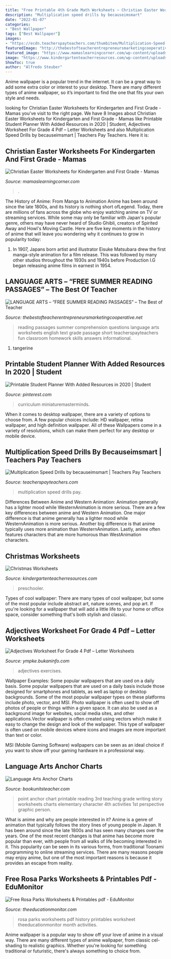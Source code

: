 ```yaml
---
title: "Free Printable 4th Grade Math Worksheets ~ Christian Easter Worksheets For Kindergarten And First Grade"
description: "Multiplication speed drills by becauseimsmart"
date: "2022-01-07"
categories:
- "Best Wallpaper"
tags: ["Best Wallpaper"]
images:
- "https://ecdn.teacherspayteachers.com/thumbitem/Multiplication-Speed-Drills-2153088-1532950664/original-2153088-1.jpg"
featuredImage: "http://thebestofteacherentrepreneursmarketingcooperative.net/wp-content/uploads/2015/05/Slide4.jpg"
featured_image: "https://www.mamaslearningcorner.com/wp-content/uploads/2017/03/Christian-Easter-Worksheets-for-K-and-1st.jpg"
image: "https://www.kindergartenteacherresources.com/wp-content/uploads/2012/11/christmas-worksheets-8.jpg?x44455"
ShowToc: true
author: "Alfredo Steuber"
---
```



Anime wallpaper is a popular trend in the internet. It can be a great way to add some extra color or interest to your desktop. There are many different types of anime wallpaper, so it’s important to find the one that fits your own style and needs.

	

		
looking for Christian Easter Worksheets for Kindergarten and First Grade - Mamas you've visit to the right page. We have 8 Images about Christian Easter Worksheets for Kindergarten and First Grade - Mamas like Printable Student Planner With Added Resources in 2020 | Student, Adjectives Worksheet For Grade 4 Pdf – Letter Worksheets and also Multiplication Speed Drills by becauseimsmart | Teachers Pay Teachers. Here it is:
		
    
## Christian Easter Worksheets For Kindergarten And First Grade - Mamas

<img loading=lazy src="https://www.mamaslearningcorner.com/wp-content/uploads/2017/03/Christian-Easter-Worksheets-for-K-and-1st.jpg" onerror="this.onerror=null;this.src='https://tse1.mm.bing.net/th?id=OIP.o5NLH6bsCXF1Gqq92MhBOgHaLH&amp;pid=15.1';" alt="Christian Easter Worksheets for Kindergarten and First Grade - Mamas">

_Source: mamaslearningcorner.com_

>. 

	

The History of Anime: From Manga to Animation
Anime has been around since the late 1800s, and its history is nothing short ofLegend. Today, there are millions of fans across the globe who enjoy watching anime on TV or streaming services. While some may only be familiar with Japan's popular genre, others may have never heard of Studio Ghibli, creators of Spirited Away and Howl's Moving Castle. Here are five key moments in the history of anime that will leave you wondering why it continues to grow in popularity today:
1) In 1907, Japans born artist and illustrator Eisuke Matsubara drew the first manga-style animation for a film release. This was followed by many other studios throughout the 1930s and 1940s before Production I.G began releasing anime films in earnest in 1954.

    
## LANGUAGE ARTS – “FREE SUMMER READING PASSAGES” – The Best Of Teacher

<img loading=lazy src="http://thebestofteacherentrepreneursmarketingcooperative.net/wp-content/uploads/2015/05/Slide4.jpg" onerror="this.onerror=null;this.src='https://tse2.mm.bing.net/th?id=OIP.cyC57wfwIKYq1tpvx6y9lwHaJ4&amp;pid=15.1';" alt="LANGUAGE ARTS – “FREE SUMMER READING PASSAGES” – The Best of Teacher">

_Source: thebestofteacherentrepreneursmarketingcooperative.net_

>reading passages summer comprehension questions language arts worksheets english text grade passage short teacherspayteachers fun classroom homework skills answers informational. 

	

1. tangerine 

    
## Printable Student Planner With Added Resources In 2020 | Student

<img loading=lazy src="https://i.pinimg.com/736x/4f/fc/36/4ffc36667cd5aefe19d04f63c25b34d5.jpg" onerror="this.onerror=null;this.src='https://tse1.mm.bing.net/th?id=OIP.0FUyrPOzLpsRUy8qTl1wBwHaMV&amp;pid=15.1';" alt="Printable Student Planner With Added Resources in 2020 | Student">

_Source: pinterest.com_

>curriculum miniaturemasterminds. 

	

When it comes to desktop wallpaper, there are a variety of options to choose from. A few popular choices include: HD wallpaper, retina wallpaper, and high definition wallpaper. All of these Wallpapers come in a variety of resolutions, which can make them perfect for any desktop or mobile device. 

    
## Multiplication Speed Drills By Becauseimsmart | Teachers Pay Teachers

<img loading=lazy src="https://ecdn.teacherspayteachers.com/thumbitem/Multiplication-Speed-Drills-2153088-1532950664/original-2153088-1.jpg" onerror="this.onerror=null;this.src='https://tse2.mm.bing.net/th?id=OIP.62Y-icPlO8m9WcnOeGWrAAAAAA&amp;pid=15.1';" alt="Multiplication Speed Drills by becauseimsmart | Teachers Pay Teachers">

_Source: teacherspayteachers.com_

>multiplication speed drills pay. 

	

Differences Between Anime and Western Animation: Animation generally has a lighter mood while WesternAnimation is more serious.
There are a few key differences between anime and Western Animation. One major difference is that anime generally has a lighter mood while WesternAnimation is more serious. Another big difference is that anime typically uses more animation than WesternAnimation. Lastly, anime often features characters that are more humorous than WestAnimation characters.

    
## Christmas Worksheets

<img loading=lazy src="https://www.kindergartenteacherresources.com/wp-content/uploads/2012/11/christmas-worksheets-8.jpg?x44455" onerror="this.onerror=null;this.src='https://tse4.mm.bing.net/th?id=OIP.QDr_Wx-xP30BF8J0uh3XhwHaJ4&amp;pid=15.1';" alt="Christmas Worksheets">

_Source: kindergartenteacherresources.com_

>preschooler. 

	

Types of cool wallpaper:
There are many types of cool wallpaper, but some of the most popular include abstract art, nature scenes, and pop art. If you're looking for a wallpaper that will add a little life to your home or office space, consider something that's both stylish and classic.

    
## Adjectives Worksheet For Grade 4 Pdf – Letter Worksheets

<img loading=lazy src="http://ympke.bukaninfo.com/wp-content/uploads/2020/03/adjectives-exercises-for-class-4-pdf.jpg?is-pending-load=1" onerror="this.onerror=null;this.src='https://tse3.mm.bing.net/th?id=OIP.679TUVDYdmqaUVBpxziJsAHaJ2&amp;pid=15.1';" alt="Adjectives Worksheet For Grade 4 Pdf – Letter Worksheets">

_Source: ympke.bukaninfo.com_

>adjectives exercises. 

	

Wallpaper Examples: Some popular wallpapers that are used on a daily basis.
Some popular wallpapers that are used on a daily basis include those designed for smartphones and tablets, as well as laptop or desktop backgrounds. Some of the most popular wallpaper types on these platforms include photo, vector, and MSI. 
Photo wallpaper is often used to show off photos of people or things within a given space. It can also be used as a background image for websites, social media sites, and other applications.Vector wallpaper is often created using vectors which make it easy to change the design and look of the wallpaper. This type of wallpaper is often used on mobile devices where icons and images are more important than text or color. 

MSI (Mobile Gaming Software) wallpapers can be seen as an ideal choice if you want to show off your gaming hardware in a professional way.

    
## Language Arts Anchor Charts

<img loading=lazy src="http://bookunitsteacher.com/flipchart/reading/story-elements/pointofview.png" onerror="this.onerror=null;this.src='https://tse2.mm.bing.net/th?id=OIP.1I_1dxlWwhvQEuhMK15QngHaLH&amp;pid=15.1';" alt="Language Arts Anchor Charts">

_Source: bookunitsteacher.com_

>point anchor chart printable reading 3rd teaching grade writing story worksheets charts elementary character 4th activities 1st perspective graphic person. 

	

What is anime and why are people interested in it?
Anime is a genre of animation that typically follows the story lines of young people in Japan. It has been around since the late 1800s and has seen many changes over the years. One of the most recent changes is that anime has become more popular than ever, with people from all walks of life becoming interested in it. This popularity can be seen in its various forms, from traditional Toonami programming to online streaming services. There are many reasons people may enjoy anime, but one of the most important reasons is because it provides an escape from reality.

    
## Free Rosa Parks Worksheets &amp; Printables Pdf - EduMonitor

<img loading=lazy src="https://theeducationmonitor.com/images/2016/11/edu_rosaparks1.png" onerror="this.onerror=null;this.src='https://tse1.mm.bing.net/th?id=OIP.Uouxmz-NjTk_b9Jgek3ThwHaKl&amp;pid=15.1';" alt="Free Rosa Parks Worksheets &amp; Printables pdf - EduMonitor">

_Source: theeducationmonitor.com_

>rosa parks worksheets pdf history printables worksheet theeducationmonitor month activities. 

	

Anime wallpaper is a popular way to show off your love of anime in a visual way. There are many different types of anime wallpaper, from classic cel-shading to realistic graphics. Whether you're looking for something traditional or futuristic, there's always something to choice from.

